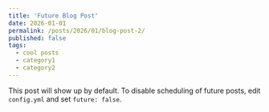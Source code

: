 ```yaml
---
title: 'Future Blog Post'
date: 2026-01-01
permalink: /posts/2026/01/blog-post-2/
published: false
tags:
  - cool posts
  - category1
  - category2
---
```


This post will show up by default. To disable scheduling of future posts, edit `config.yml` and set `future: false`. 
